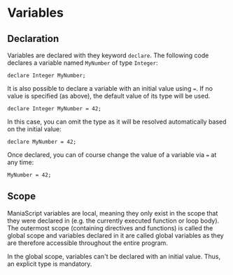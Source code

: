 # Variables

## Declaration
Variables are declared with they keyword `declare`. The following code declares a variable named `MyNumber` of type `Integer`:

```ManiaScript
declare Integer MyNumber;
```

It is also possible to declare a variable with an initial value using `=`. If no value is specified (as above), the default value of its type will be used.
```ManiaScript
declare Integer MyNumber = 42;
```

In this case, you can omit the type as it will be resolved automatically based on the initial value:
```ManiaScript
declare MyNumber = 42;
```

Once declared, you can of course change the value of a variable via `=` at any time:

```ManiaScript
MyNumber = 42;
```

## Scope
ManiaScript variables are local, meaning they only exist in the scope that they were declared in (e.g. the currently executed function or loop body). The outermost scope (containing directives and functions) is called the global scope and variables declared in it are called global variables as they are therefore accessible throughout the entire program.

In the global scope, variables can't be declared with an initial value. Thus, an explicit type is mandatory.
